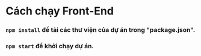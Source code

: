 # Cách chạy Front-End

### `npm install` để tải các thư viện của dự án trong "package.json".

### `npm start` để khởi chạy dự án.


